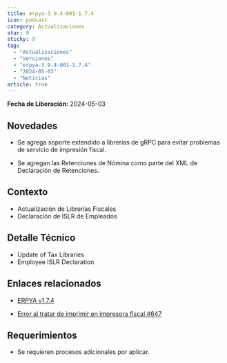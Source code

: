 ```yaml
---
title: erpya-3.9.4-001-1.7.4
icon: podcast
category: Actualizaciones
star: 9
sticky: 9
tag:
  - "Actualizaciones"
  - "Versiones"
  - "erpya-3.9.4-001-1.7.4"
  - "2024-05-03"
  - "Noticias"
article: true
---
```


**Fecha de Liberación:** 2024-05-03

## Novedades

- Se agrega soporte extendido a librerías de gRPC para evitar problemas de servicio de impresión fiscal.

- Se agregan las Retenciones de Nómina como parte del XML de Declaración de Retenciones.

## Contexto

- Actualización de Librerías Fiscales
- Declaración de ISLR de Empleados

## Detalle Técnico

- Update of Tax Libraries
- Employee ISLR Declaration

## Enlaces relacionados

- [ERPYA v1.7.4](https://github.com/erpya/adempiere_patch_zk/releases/tag/1.7.4)

- [Error al tratar de imprimir en impresora fiscal #647](https://github.com/erpcya/Control-PROSEIN/issues/647)

## Requerimientos

- Se requieren procesos adicionales por aplicar.
